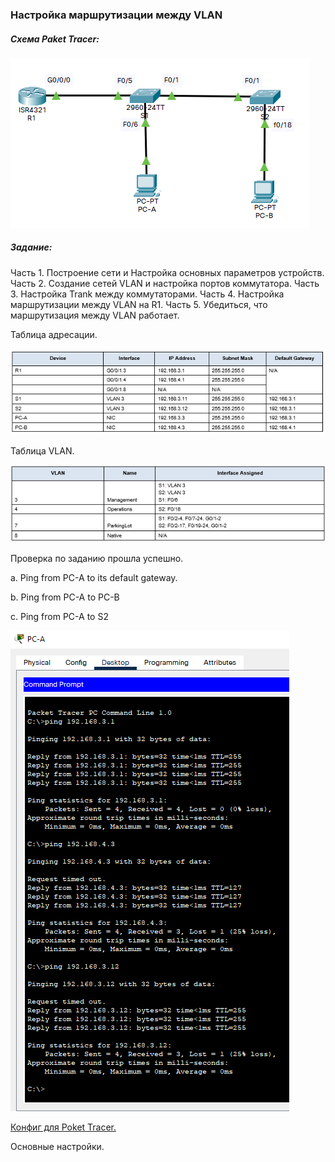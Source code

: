### **Настройка маршрутизации между VLAN**

##### Схема Paket Tracer:

![Scheme](https://github.com/Cooler1213/Otus-Network/blob/2449d3ad91e4d2430d0cc428c8dcb927088aca35/Lab/VLAN/Scheme.png)

##### Задание:

Часть 1. Построение сети и Настройка основных параметров устройств.
Часть 2. Создание сетей VLAN и настройка портов коммутатора.
Часть 3. Настройка Trank между коммутаторами.
Часть 4. Настройка маршрутизации между VLAN на R1.
Часть 5. Убедиться, что маршрутизация между VLAN работает.

Таблица адресации.

![IP](https://github.com/Cooler1213/Otus-Network/blob/fd14bf9164b1254a76a60b067a328cab5f26b11a/Lab/VLAN/IP.png)

Таблица VLAN.

![Vlan](https://github.com/Cooler1213/Otus-Network/blob/fd14bf9164b1254a76a60b067a328cab5f26b11a/Lab/VLAN/Vlan.png)

Проверка по заданию прошла успешно.

a.   Ping from PC-A to its default gateway.

b.   Ping from PC-A to PC-B

c.   Ping from PC-A to S2

![a](https://github.com/Cooler1213/Otus-Network/blob/fd14bf9164b1254a76a60b067a328cab5f26b11a/Lab/VLAN/a.png)



[Конфиг для Poket Tracer.](https://github.com/Cooler1213/Otus-Network/blob/1bac7063e1c3e29b8343632d7208f6aabe79a8f6/Lab/VLAN/Lab2.pkt)

Основные настройки.

